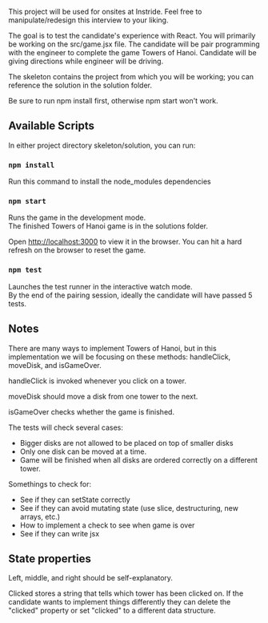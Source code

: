 This project will be used for onsites at Instride. Feel free to manipulate/redesign this interview to your liking.

The goal is to test the candidate's experience with React. You will primarily be working on the src/game.jsx file. The candidate will be pair programming with the engineer to complete the game Towers of Hanoi. Candidate will be giving directions while engineer will be driving. 

The skeleton contains the project from which you will be working; you can reference the solution in the solution folder.

Be sure to run npm install first, otherwise npm start won't work. 

## Available Scripts

In either project directory skeleton/solution, you can run:

### `npm install`

Run this command to install the node_modules dependencies

### `npm start`

Runs the game in the development mode.<br />
The finished Towers of Hanoi game is in the solutions folder. 

Open [http://localhost:3000](http://localhost:3000) to view it in the browser. 
You can hit a hard refresh on the browser to reset the game.

### `npm test`

Launches the test runner in the interactive watch mode.<br />
By the end of the pairing session, ideally the candidate will have passed 5 tests.


## Notes

There are many ways to implement Towers of Hanoi, but in this implementation we will be focusing on these methods: handleClick, moveDisk, and isGameOver. 

handleClick is invoked whenever you click on a tower.

moveDisk should move a disk from one tower to the next.

isGameOver checks whether the game is finished. 

The tests will check several cases:
- Bigger disks are not allowed to be placed on top of smaller disks
- Only one disk can be moved at a time. 
- Game will be finished when all disks are ordered correctly on a different tower.

Somethings to check for:
- See if they can setState correctly
- See if they can avoid mutating state (use slice, destructuring, new arrays, etc.)
- How to implement a check to see when game is over
- See if they can write jsx

## State properties

Left, middle, and right should be self-explanatory.

Clicked stores a string that tells which tower has been clicked on. If the candidate
wants to implement things differently they can delete the "clicked" property or set "clicked" to a different data structure.

